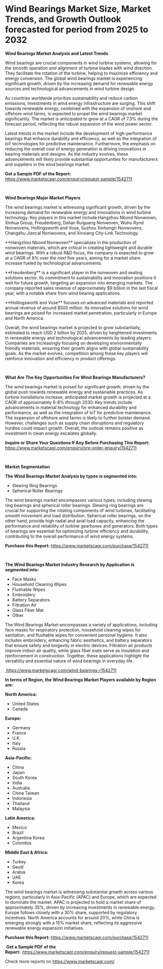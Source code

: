 <p><h1>Wind Bearings Market Size, Market Trends, and Growth Outlook forecasted for period from 2025 to 2032</h1></p><p><strong>Wind Bearings Market Analysis and Latest Trends</strong></p>
<p><p>Wind bearings are crucial components in wind turbine systems, allowing for the smooth operation and alignment of turbine blades with wind direction. They facilitate the rotation of the turbine, helping to maximize efficiency and energy conversion. The global wind bearings market is experiencing significant growth, driven by the increasing demand for renewable energy sources and technological advancements in wind turbine design.</p><p>As countries worldwide prioritize sustainability and reduce carbon emissions, investments in wind energy infrastructure are surging. This shift towards renewable energy, combined with the expansion of onshore and offshore wind farms, is expected to propel the wind bearings market significantly. The market is anticipated to grow at a CAGR of 7.3% during the forecast period, reflecting the robust expansion of the wind power sector.</p><p>Latest trends in the market include the development of high-performance bearings that enhance durability and efficiency, as well as the integration of IoT technologies for predictive maintenance. Furthermore, the emphasis on reducing the overall cost of energy generation is driving innovations in bearing materials and designs. As the industry evolves, these advancements will likely provide substantial opportunities for manufacturers and suppliers in the wind bearings market.</p></p>
<p><strong>Get a Sample PDF of the Report:&nbsp;</strong> <a href="https://www.marketscagr.com/enquiry/request-sample/1542711?utm_campaign=2208&utm_medium=2&utm_source=Github&utm_content=ia&utm_term=22022025&utm_id=wind-bearings">https://www.marketscagr.com/enquiry/request-sample/1542711</a></p>
<p>&nbsp;</p>
<p><strong>Wind Bearings Major Market Players</strong></p>
<p><p>The wind bearings market is witnessing significant growth, driven by the increasing demand for renewable energy and innovations in wind turbine technology. Key players in this market include Hangzhou Nbond Nonwoven, Xinhua Group, Freudenberg, Dalian Ruiguang Nonwoven, Wuhu Rynd Nonwovens, Hollingsworth and Vose, Suzhou Xinhongri Nonwovens, Changshu Jiancai Nonwovens, and Xinxiang City-Link Technology.</p><p>**Hangzhou Nbond Nonwoven** specializes in the production of nonwoven materials, which are critical in creating lightweight and durable wind bearings. With a robust R&D focus, the company is expected to grow at a CAGR of 8% over the next five years, aiming for a market share increase fueled by technological advancements.</p><p>**Freudenberg** is a significant player in the nonwoven and sealing solutions sector. Its commitment to sustainability and innovation positions it well for future growth, targeting an expansion into emerging markets. The company reported sales revenue of approximately $9 billion in the last fiscal year, with a notable share from wind bearing applications.</p><p>**Hollingsworth and Vose** focuses on advanced materials and reported annual revenue of around $500 million. Its innovative solutions for wind bearings are poised for increased market penetration, particularly in Europe and North America.</p><p>Overall, the wind bearings market is projected to grow substantially, estimated to reach USD 2 billion by 2025, driven by heightened investments in renewable energy and technological advancements by leading players. Companies are increasingly focusing on developing environmentally friendly materials, ensuring their growth aligns with global sustainability goals. As the market evolves, competition among these key players will reinforce innovation and efficiency in product offerings.</p></p>
<p>&nbsp;</p>
<p><strong>What Are The Key Opportunities For Wind Bearings Manufacturers?</strong></p>
<p><p>The wind bearings market is poised for significant growth, driven by the global push towards renewable energy and sustainable practices. As turbine installations increase, anticipated market growth is projected at a CAGR of approximately 6-8% through 2030. Key trends include advancements in material technology for enhanced durability and performance, as well as the integration of IoT for predictive maintenance. The expansion of offshore wind farms is likely to further bolster demand. However, challenges such as supply chain disruptions and regulatory hurdles could impact growth. Overall, the outlook remains positive as investment in clean energy escalates globally.</p></p>
<p><strong>Inquire or Share Your Questions If Any Before Purchasing This Report:</strong> <a href="https://www.marketscagr.com/enquiry/pre-order-enquiry/1542711?utm_campaign=2208&utm_medium=2&utm_source=Github&utm_content=ia&utm_term=22022025&utm_id=wind-bearings">https://www.marketscagr.com/enquiry/pre-order-enquiry/1542711</a></p>
<p>&nbsp;</p>
<p><strong>Market Segmentation</strong></p>
<p><strong>The Wind Bearings Market Analysis by types is segmented into:</strong></p>
<p><ul><li>Slewing Ring Bearings</li><li>Spherical Roller Bearings</li></ul></p>
<p><p>The wind bearings market encompasses various types, including slewing ring bearings and spherical roller bearings. Slewing ring bearings are crucial for supporting the rotating components of wind turbines, facilitating smooth movement and load distribution. Spherical roller bearings, on the other hand, provide high radial and axial load capacity, enhancing the performance and reliability of turbine gearboxes and generators. Both types of bearings are essential for optimizing turbine efficiency and durability, contributing to the overall performance of wind energy systems.</p></p>
<p><strong>Purchase this Report:&nbsp;</strong><a href="https://www.marketscagr.com/purchase/1542711?utm_campaign=2208&utm_medium=2&utm_source=Github&utm_content=ia&utm_term=22022025&utm_id=wind-bearings">https://www.marketscagr.com/purchase/1542711</a></p>
<p>&nbsp;</p>
<p><strong>The Wind Bearings Market Industry Research by Application is segmented into:</strong></p>
<p><ul><li>Face Masks</li><li>Household Cleaning Wipes</li><li>Flushable Wipes</li><li>Embroidery</li><li>Battery Separators</li><li>Filtration Air</li><li>Glass Fiber Mat</li><li>Other</li></ul></p>
<p><p>The Wind Bearings Market encompasses a variety of applications, including face masks for respiratory protection, household cleaning wipes for sanitation, and flushable wipes for convenient personal hygiene. It also includes embroidery, enhancing fabric aesthetics, and battery separators that ensure safety and longevity in electric devices. Filtration air products improve indoor air quality, while glass fiber mats serve as insulation and reinforcement in construction. Together, these applications highlight the versatility and essential nature of wind bearings in everyday life.</p></p>
<p><a href="https://www.marketscagr.com/wind-bearings-r1542711?utm_campaign=2208&utm_medium=2&utm_source=Github&utm_content=ia&utm_term=22022025&utm_id=wind-bearings">&nbsp;https://www.marketscagr.com/wind-bearings-r1542711</a></p>
<p><strong>In terms of Region, the Wind Bearings Market Players available by Region are:</strong></p>
<p>
    <p> <strong> North America: </strong>
        <ul>
            <li>United States</li>
            <li>Canada</li>
        </ul>
        </p> 
    <p> <strong> Europe: </strong>
        <ul>
            <li>Germany</li>
            <li>France</li>
            <li>U.K.</li>
            <li>Italy</li>
            <li>Russia</li>
        </ul>
        </p> 
    <p> <strong> Asia-Pacific: </strong>
        <ul>
            <li>China</li>
            <li>Japan</li>
            <li>South Korea</li>
            <li>India</li>
            <li>Australia</li>
            <li>China Taiwan</li>
            <li>Indonesia</li>
            <li>Thailand</li>
            <li>Malaysia</li>
        </ul>
        </p> 
    <p> <strong> Latin America: </strong>
        <ul>
            <li>Mexico</li>
            <li>Brazil</li>
            <li>Argentina Korea</li>
            <li>Colombia</li>
        </ul>
        </p> 
    <p> <strong> Middle East & Africa: </strong>
        <ul>
            <li>Turkey</li>
            <li>Saudi</li>
            <li>Arabia</li>
            <li>UAE</li>
            <li>Korea</li>
        </ul>
    </p>
    </p>
<p><p>The wind bearings market is witnessing substantial growth across various regions, particularly in Asia-Pacific (APAC) and Europe, which are expected to dominate the market. APAC is projected to hold a market share of approximately 35%, driven by increasing investments in renewable energy. Europe follows closely with a 30% share, supported by regulatory incentives. North America accounts for around 20%, while China is emerging strongly with a 15% market share, reflecting its aggressive renewable energy expansion initiatives.</p></p>
<p><strong>Purchase this Report: </strong><a href="https://www.marketscagr.com/purchase/1542711?utm_campaign=2208&utm_medium=2&utm_source=Github&utm_content=ia&utm_term=22022025&utm_id=wind-bearings">https://www.marketscagr.com/purchase/1542711</a></p>
<p>&nbsp;<strong>Get a Sample PDF of the Report:&nbsp;&nbsp;</strong><a href="https://www.marketscagr.com/enquiry/request-sample/1542711?utm_campaign=2208&utm_medium=2&utm_source=Github&utm_content=ia&utm_term=22022025&utm_id=wind-bearings">https://www.marketscagr.com/enquiry/request-sample/1542711</a></p>
<p><strong></strong></p>
<p>Check more reports on <a href="https://www.marketscagr.com/?utm_campaign=2208&utm_medium=2&utm_source=Github&utm_content=ia&utm_term=22022025&utm_id=wind-bearings">https://www.marketscagr.com/</a></p>